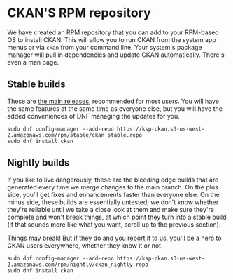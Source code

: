 # CKAN'S RPM repository

We have created an RPM repository that you can add to your RPM-based OS to install CKAN. This will allow you to run CKAN from the system app menus or via `ckan` from your command line. Your system's package manager will pull in dependencies and update CKAN automatically. There's even a man page.

## Stable builds

These are [the main releases](https://github.com/KSP-CKAN/CKAN/releases), recommended for most users. You will have the same features at the same time as everyone else, but you will have the added conveniences of DNF managing the updates for you.

```
sudo dnf config-manager --add-repo https://ksp-ckan.s3-us-west-2.amazonaws.com/rpm/stable/ckan_stable.repo
sudo dnf install ckan
```

## Nightly builds

If you like to live dangerously, these are the bleeding edge builds that are generated every time we merge changes to the main branch. On the plus side, you'll get fixes and enhancements faster than everyone else. On the minus side, these builds are essentially untested; we don't know whether they're reliable until we take a close look at them and make sure they're complete and won't break things, at which point they turn into a stable build (if that sounds more like what you want, scroll up to the previous section).

Things may break! But if they do and you [report it to us](https://github.com/KSP-CKAN/CKAN/issues/new/choose), you'll be a hero to CKAN users everywhere, whether they know it or not.

```
sudo dnf config-manager --add-repo https://ksp-ckan.s3-us-west-2.amazonaws.com/rpm/nightly/ckan_nightly.repo
sudo dnf install ckan
```

